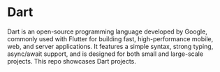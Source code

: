 # Dart
Dart is an open-source programming language developed by Google, commonly used with Flutter for building fast, high-performance mobile, web, and server applications. It features a simple syntax, strong typing, async/await support, and is designed for both small and large-scale projects. This repo showcases Dart projects.
